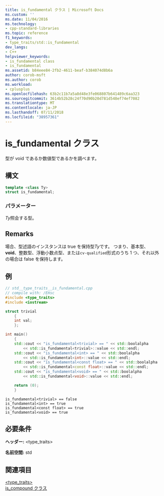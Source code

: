 ```yaml
---
title: is_fundamental クラス | Microsoft Docs
ms.custom: ''
ms.date: 11/04/2016
ms.technology:
- cpp-standard-libraries
ms.topic: reference
f1_keywords:
- type_traits/std::is_fundamental
dev_langs:
- C++
helpviewer_keywords:
- is_fundamental class
- is_fundamental
ms.assetid: b84eee84-2fb2-4611-beaf-b384074d8b6a
author: corob-msft
ms.author: corob
ms.workload:
- cplusplus
ms.openlocfilehash: 63b2c11b7a5a8d48e3fe068807b641489c6aa323
ms.sourcegitcommit: 3614b52b28c24f70d90b20d781d548ef74ef7082
ms.translationtype: MT
ms.contentlocale: ja-JP
ms.lasthandoff: 07/11/2018
ms.locfileid: "38957361"
---
```

# <a name="isfundamental-class"></a>is_fundamental クラス

型が void であるか数値型であるかを調べます。

## <a name="syntax"></a>構文

```cpp
template <class Ty>
struct is_fundamental;
```

### <a name="parameters"></a>パラメーター

*Ty*照会する型。

## <a name="remarks"></a>Remarks

場合、型述語のインスタンスは true を保持型*Ty*です。 つまり、基本型、 **void**、整数型、浮動小数点型、または`cv-qualified`形式のうち 1 つ、それ以外の場合は false を保持します。

## <a name="example"></a>例

```cpp
// std__type_traits__is_fundamental.cpp
// compile with: /EHsc
#include <type_traits>
#include <iostream>

struct trivial
    {
    int val;
    };

int main()
    {
    std::cout << "is_fundamental<trivial> == " << std::boolalpha
        << std::is_fundamental<trivial>::value << std::endl;
    std::cout << "is_fundamental<int> == " << std::boolalpha
        << std::is_fundamental<int>::value << std::endl;
    std::cout << "is_fundamental<const float> == " << std::boolalpha
        << std::is_fundamental<const float>::value << std::endl;
    std::cout << "is_fundamental<void> == " << std::boolalpha
        << std::is_fundamental<void>::value << std::endl;

    return (0);
    }

```

```Output
is_fundamental<trivial> == false
is_fundamental<int> == true
is_fundamental<const float> == true
is_fundamental<void> == true
```

## <a name="requirements"></a>必要条件

**ヘッダー:** \<type_traits>

**名前空間:** std

## <a name="see-also"></a>関連項目

[<type_traits>](../standard-library/type-traits.md)<br/>
[is_compound クラス](../standard-library/is-compound-class.md)<br/>
